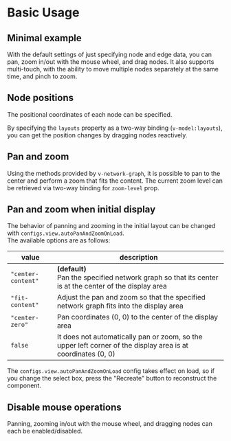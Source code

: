 # Basic Usage

## Minimal example

With the default settings of just specifying node and edge data,
you can pan, zoom in/out with the mouse wheel, and drag nodes.
It also supports multi-touch, with the ability to move multiple
nodes separately at the same time, and pinch to zoom.

<demo-tabs :demo-height="250">
<template v-slot:demo>
  <BasicMinimal />
</template>
<template v-slot:source>

  <<< @/.vitepress/components/01_basic/Minimal.vue

</template>
</demo-tabs>

## Node positions

The positional coordinates of each node can be specified.

<demo-tabs :demo-height="250">
<template v-slot:demo>
  <SetLayouts />
</template>
<template v-slot:source>

  <<< @/.vitepress/components/01_basic/SetLayouts.vue{13-20,27}

</template>
</demo-tabs>

By specifying the `layouts` property as a two-way binding (`v-model:layouts`),
you can get the position changes by dragging nodes reactively.

<demo-tabs message="When you drag a node, the new position will be reflected in the layouts prop.">
<template v-slot:demo>
  <SetLayoutsReactive />
</template>
<template v-slot:source>

  <<< @/.vitepress/components/01_basic/SetLayoutsReactive.vue{15-22,30}

</template>
</demo-tabs>

## Pan and zoom

Using the methods provided by `v-network-graph`, it is possible to pan
to the center and perform a zoom that fits the content.
The current zoom level can be retrieved via two-way binding for
`zoom-level` prop.

<demo-tabs :demo-height="250">
<template v-slot:demo>
  <PanZoom />
</template>
<template v-slot:source>

  <<< @/.vitepress/components/01_basic/PanZoom.vue

</template>
</demo-tabs>


## Pan and zoom when initial display

The behavior of panning and zooming in the initial layout can be changed with `configs.view.autoPanAndZoomOnLoad`.  
The available options are as follows:

<div class="reference-table">

|value|description|
|-----|-----------|
|`"center-content"`|**(default)**<br>Pan the specified network graph so that its center is at the center of the display area|
|`"fit-content"`|Adjust the pan and zoom so that the specified network graph fits into the display area|
|`"center-zero"`|Pan coordinates (0, 0) to the center of the display area|
|`false`|It does not automatically pan or zoom, so the upper left corner of the display area is at coordinates (0, 0)|

</div>

The `configs.view.autoPanAndZoomOnLoad` config takes effect on load,
so if you change the select box, press the "Recreate" button to reconstruct
the component.

<demo-tabs :demo-height="250">
<template v-slot:demo>
  <InitialDisplay />
</template>
<template v-slot:source>

  <<< @/.vitepress/components/01_basic/InitialDisplay.vue

</template>
</demo-tabs>


## Disable mouse operations

Panning, zooming in/out with the mouse wheel, and dragging nodes can
each be enabled/disabled.

<demo-tabs :demo-height="250">
<template v-slot:demo>
  <DisablePanZoom />
</template>
<template v-slot:source>

  <<< @/.vitepress/components/01_basic/DisablePanZoom.vue{28-36}

</template>
</demo-tabs>


<script setup>
import BasicMinimal from '../.vitepress/components/01_basic/Minimal.vue'
import SetLayouts from '../.vitepress/components/01_basic/SetLayouts.vue'
import SetLayoutsReactive from '../.vitepress/components/01_basic/SetLayoutsReactive.vue'
import PanZoom from '../.vitepress/components/01_basic/PanZoom.vue'
import InitialDisplay from '../.vitepress/components/01_basic/InitialDisplay.vue'
import DisablePanZoom from '../.vitepress/components/01_basic/DisablePanZoom.vue'
</script>

